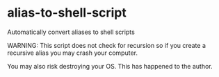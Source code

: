 # alias-to-shell-script
Automatically convert aliases to shell scripts

WARNING:
This script does not check for recursion so if you create a recursive alias you may crash your computer. 

You may also risk destroying your OS. This has happened to the author. 
